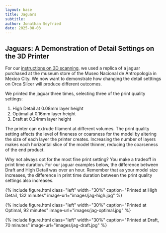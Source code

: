 ```yaml
---
layout: base
title: Jaguars
subtitle:
author: Jonathan Seyfried
date: 2025-08-03
---
```


## Jaguars: A Demonstration of Detail Settings on the 3D Printer

For our [instructions on 3D scanning](https://amaranth-unm.github.io/equipment/3d-scanner/), we used a replica of a jaguar purchased at the museum store of the Museo Nacional de Antropología in Mexico City. We now want to demonstrate how changing the detail setttings on Orca Slicer will produce different outcomes.

We printed the jaguar three times, selecting three of the print quality settings: 
1. High Detail at 0.08mm layer height
2. Optimal at 0.16mm layer height
3. Draft at 0.24mm layer height

The printer can extrude filament at different volumes. The print quality setting affects the level of fineness or coarsness for the model by altering the size of each layer the printer creates. Increasing the number of layers makes each horizontal slice of the model thinner, reducing the coarseness of the end product. 

Why not always opt for the most fine print setting? You make a tradeoff in print time duration. For our jaguar examples below, the difference between Draft and High Detail was over an hour. Remember that as your model size increases, the difference in print time duration between the print quality settings also increases.


{% include figure.html
  class="left"
  width="30%"
  caption="Printed at High Detail, 132 minutes"
  image-url="images/jag-high.jpg"
%}

{% include figure.html
  class="left"
  width="30%"
  caption="Printed at Optimal, 92 minutes"
  image-url="images/jag-optimal.jpg"
%}

{% include figure.html
  class="left"
  width="30%"
  caption="Printed at Draft, 70 minutes"
  image-url="images/jag-draft.jpg"
%}